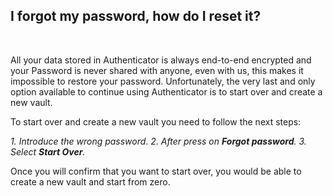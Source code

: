 <!-- 
---
title: I forgot my password, how do I reset it?
--- 
-->

## **I forgot my password, how do I reset it?**

<br />

All your data stored in Authenticator is always end-to-end encrypted and your Password is never shared with anyone, even with us, this makes it impossible to restore your password. Unfortunately, the very last and only option available to continue using Authenticator is to start over and create a new vault.

To start over and create a new vault you need to follow the next steps:

*1. Introduce the wrong password*.
*2. After press on **Forgot password**.*
*3. Select **Start Over**.*

Once you will confirm that you want to start over, you would be able to create a new vault and start from zero.
